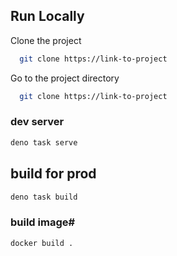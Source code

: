 ## Run Locally

Clone the project

```bash
  git clone https://link-to-project
```

Go to the project directory

```bash
  git clone https://link-to-project
```

### dev server

```bash
deno task serve
```

## build for prod

```bash
deno task build
```

### build image#
```bash
docker build .
```
